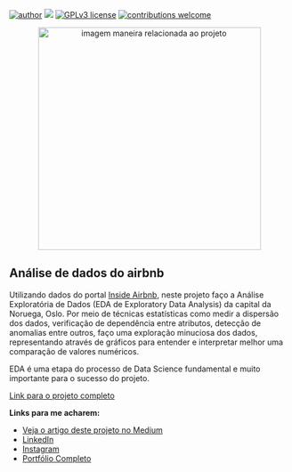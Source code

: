 [![author](https://img.shields.io/badge/author-lstarke-red.svg)](https://www.linkedin.com/in/leandrostarke/) [![](https://img.shields.io/badge/python-3.7+-blue.svg)](https://www.python.org/downloads/release/python-365/) [![GPLv3 license](https://img.shields.io/badge/License-GPLv3-blue.svg)](http://perso.crans.org/besson/LICENSE.html) [![contributions welcome](https://img.shields.io/badge/contributions-welcome-brightgreen.svg?style=flat)](https://github.com/lstarke/analise_de_dados_do_airbnb)

<p align="center">
  <img src="https://images.unsplash.com/photo-1454165804606-c3d57bc86b40?ixid=MnwxMjA3fDB8MHxwaG90by1wYWdlfHx8fGVufDB8fHx8&ixlib=rb-1.2.1&auto=format&fit=crop&w=1050&q=80" alt="imagem maneira relacionada ao projeto"height=400px >
</p>

## Análise de dados do airbnb 

Utilizando dados do portal [Inside Airbnb](http://insideairbnb.com/get-the-data.html), neste projeto faço a Análise Exploratória de Dados (EDA de Exploratory Data Analysis) da capital da Noruega, Oslo. Por meio de técnicas estatísticas como medir a dispersão dos dados, verificação de dependência entre atributos, detecção de anomalias entre outros, faço uma exploração minuciosa dos dados, representando através de gráficos para entender e interpretar melhor uma comparação de valores numéricos.

EDA é uma etapa do processo de Data Science fundamental e muito importante para o sucesso do projeto.

[Link para o projeto completo](https://medium.com/@rafaelnduarte)

**Links para me acharem:**
* [Veja o artigo deste projeto no Medium](https://medium.com/@leandro.starke)
* [LinkedIn](https://www.linkedin.com/in/leandrostarke/)
* [Instagram](https://www.instagram.com/leandrostarke/)
* [Portfólio Completo](https://github.com/lstarke/data-science)

